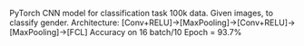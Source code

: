 PyTorch CNN model for classification task 100k data.
Given images, to classify gender.
Architecture:
[Conv+RELU]->[MaxPooling]->[Conv+RELU]->[MaxPooling]->[FCL]
Accuracy on 16 batch/10 Epoch = 93.7%
 
